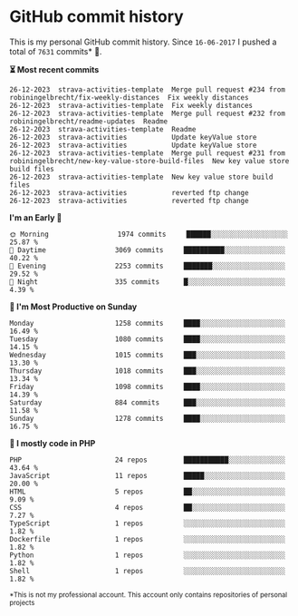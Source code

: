 # GitHub commit history
This is my personal GitHub commit history. Since <!--START_SECTION:first-commit-date-->`16-06-2017`<!--END_SECTION:first-commit-date--> I pushed a total of <!--START_SECTION:total-commit-count-->`7631`<!--END_SECTION:total-commit-count--> commits* 🎉.

<!--START_SECTION:most-recent-commits-->
**⏳ Most recent commits**
                                        
```text
26-12-2023  strava-activities-template  Merge pull request #234 from robiningelbrecht/fix-weekly-distances  Fix weekly distances
26-12-2023  strava-activities-template  Fix weekly distances
26-12-2023  strava-activities-template  Merge pull request #232 from robiningelbrecht/readme-updates  Readme
26-12-2023  strava-activities-template  Readme
26-12-2023  strava-activities           Update keyValue store
26-12-2023  strava-activities           Update keyValue store
26-12-2023  strava-activities-template  Merge pull request #231 from robiningelbrecht/new-key-value-store-build-files  New key value store build files
26-12-2023  strava-activities-template  New key value store build files
26-12-2023  strava-activities           reverted ftp change
26-12-2023  strava-activities           reverted ftp change
```
<!--END_SECTION:most-recent-commits-->  

<!--START_SECTION:commits-per-day-time-->
**I&#039;m an Early 🐤**

```text
🌞 Morning                 1974 commits     ██████░░░░░░░░░░░░░░░░░░░   25.87 %
🌆 Daytime                 3069 commits     ██████████░░░░░░░░░░░░░░░   40.22 %
🌃 Evening                 2253 commits     ███████░░░░░░░░░░░░░░░░░░   29.52 %
🌙 Night                   335 commits      █░░░░░░░░░░░░░░░░░░░░░░░░   4.39 %
```
<!--END_SECTION:commits-per-day-time-->  

<!--START_SECTION:commits-per-weekday-->
**📅 I&#039;m Most Productive on Sunday**

```text
Monday                    1258 commits     ████░░░░░░░░░░░░░░░░░░░░░   16.49 %
Tuesday                   1080 commits     ████░░░░░░░░░░░░░░░░░░░░░   14.15 %
Wednesday                 1015 commits     ███░░░░░░░░░░░░░░░░░░░░░░   13.30 %
Thursday                  1018 commits     ███░░░░░░░░░░░░░░░░░░░░░░   13.34 %
Friday                    1098 commits     ████░░░░░░░░░░░░░░░░░░░░░   14.39 %
Saturday                  884 commits      ███░░░░░░░░░░░░░░░░░░░░░░   11.58 %
Sunday                    1278 commits     ████░░░░░░░░░░░░░░░░░░░░░   16.75 %
```
<!--END_SECTION:commits-per-weekday-->  

<!--START_SECTION:repos-per-language-->
**💬 I mostly code in PHP**

```text
PHP                       24 repos         ███████████░░░░░░░░░░░░░░   43.64 %
JavaScript                11 repos         █████░░░░░░░░░░░░░░░░░░░░   20.00 %
HTML                      5 repos          ██░░░░░░░░░░░░░░░░░░░░░░░   9.09 %
CSS                       4 repos          ██░░░░░░░░░░░░░░░░░░░░░░░   7.27 %
TypeScript                1 repos          ░░░░░░░░░░░░░░░░░░░░░░░░░   1.82 %
Dockerfile                1 repos          ░░░░░░░░░░░░░░░░░░░░░░░░░   1.82 %
Python                    1 repos          ░░░░░░░░░░░░░░░░░░░░░░░░░   1.82 %
Shell                     1 repos          ░░░░░░░░░░░░░░░░░░░░░░░░░   1.82 %
```
<!--END_SECTION:repos-per-language-->  

<sub>*This is not my professional account. This account only contains repositories of personal projects</sub>
